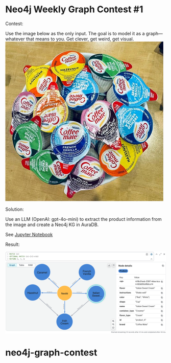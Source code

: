 # Neo4j Weekly Graph Contest #1

Contest:

Use the image below as the only input. The goal is to model it as a graph—whatever that means to you. Get clever, get weird, get visual.
![](images/contest1.jpg)

Solution:

Use an LLM (OpenAI: gpt-4o-mini) to extract the product information from the image and create a Neo4j KG in AuraDB.

See [Jupyter Notebook](notebooks/contest1.ipynb)

Result:

![](images/contest1_graph.png)



# neo4j-graph-contest
